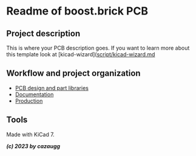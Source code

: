 # Readme of boost.brick PCB

## Project description

This is where your PCB description goes. If you want to learn more about this template look at [kicad-wizard]([script/kicad-wizard.md](https://gitlab.com/christoph.zaugg/kicad-template-repo/-/blob/master/script/kicad-wizard.md)

## Workflow and project organization

- [PCB design and part libraries](pcb/pcb-info.md)
- [Documentation](pcb/doc-info.md)
- [Production](pcb/prod-info.md)

## Tools

Made with KiCad 7.

***(c) 2023 by cazaugg***
